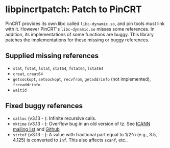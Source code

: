 libpincrtpatch: Patch to PinCRT
===============================

PinCRT provides its own libc called `libc-dynamic.so`, and pin tools must link
with it. However PinCRT's `libc-dynamic.so` misses some references. In
addition, its implementations of some functions are buggy. This library
patches the implementations for these missing or buggy references.


Supplied missing references
---
- `stat`, `fstat`, `lstat`, `stat64`, `fstat64`, `lstat64`
- `creat`, `creat64`
- `getsockopt`, `setsockopt`, `recvfrom`, `getaddrinfo` (not implemented),
  `freeaddrinfo`
- `waitid`


Fixed buggy references
---
- `calloc` (v3.13 - ): Infinite recursive calls.
- `mktime` (v3.13 - ): Overflow bug in an old version of tz. See
  [ICANN mailing list](https://mm.icann.org/pipermail/tz/2015-March/022074.html) and
  [Github](https://github.com/eggert/tz/commit/4c8309661d861d838e42b2277e0d43b16d62e061)
- `strtof` (v3.13 - ): A value with fractional part equal to 1/2^n (e.g., 3.5,
  4.125) is converted to `inf`. This also affects `scanf`, etc..

